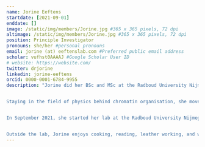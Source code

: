 ```yaml
---
name: Jorine Eeftens
startdate: [2021-09-01]
enddate: []
image: /static/img/members/Jorine.jpg #365 x 365 pixels, 72 dpi
altimage: /static/img/members/Jorine.jpg #365 x 365 pixels, 72 dpi
position: Principle Investigator
pronouns: she/her #personal pronouns
email: jorine (at) eeftenslab.com #Preferred public email address
scholar: vufhst0AAAAJ #Google Scholar User ID
# website: https://website.com/
twitter: drjorine
linkedin: jorine-eeftens
orcid: 0000-0001-6784-9955
description: "Jorine did her BSc and MSc at the Radboud University Nijmegen, where she was interested at the interface between chemistry and biology, and the molecular mechanisms driving biological processes. Deciding she enjoyed interdisciplinary research, she moved to do her PhD at the lab of [Cees Dekker] (www.ceesdekkerlab.nl) at the Technical University of Delft, in the department of [Bionanoscience] (www.bn.tudelft.nl) . Here she studied the molecular mechanism of SMC proteins using single-molecule techniques. Her work involved a visit to Columbia University, for which she received an EMBO short term fellowship. She graduated Cum Laude and won the DEWIS award for best female PhD graduate 2017-2018.


Staying in the field of physics behind chromatin organisation, she moved to Princeton University for a postdoc in the lab of [Clifford Brangwynne] (www.softlivingmatter.com). Here she looked at the role of phase separation in heterochromatin formation. She received a NWO Rubicon fellowship for her work. 


In September 2021, she started her lab at the Radboud University Nijmegen. Combining her experiences from her PhD and postdoc, she will lead the efforts to examine the biophysical mechanisms that drive chromatin architecture, using an interdisciplinary approach.


Outside the lab, Jorine enjoys cooking, reading, leather working, and watching bad reality tv."
---
```

